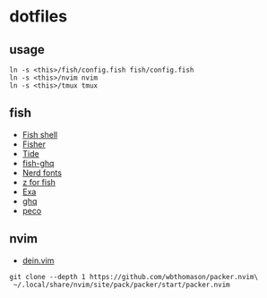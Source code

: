 # dotfiles

## usage

```
ln -s <this>/fish/config.fish fish/config.fish
ln -s <this>/nvim nvim
ln -s <this>/tmux tmux
```

## fish
- [Fish shell](https://fishshell.com/)
- [Fisher](https://github.com/jorgebucaran/fisher)
- [Tide](https://github.com/IlanCosman/tide)
- [fish-ghq](https://github.com/decors/fish-ghq)
- [Nerd fonts](https://github.com/ryanoasis/nerd-fonts)
- [z for fish](https://github.com/jethrokuan/z)
- [Exa](https://the.exa.website/)
- [ghq](https://github.com/x-motemen/ghq)
- [peco](https://github.com/peco/peco)

## nvim
- [dein.vim](https://github.com/Shougo/dein.vim)

```
git clone --depth 1 https://github.com/wbthomason/packer.nvim\
 ~/.local/share/nvim/site/pack/packer/start/packer.nvim
```

